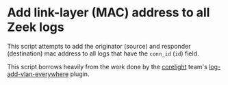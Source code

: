 # Add link-layer (MAC) address to all Zeek logs

This script attempts to add the originator (source) and responder (destination) mac address to all logs that have the `conn_id` (`id`) field.

This script borrows heavily from the work done by the [corelight](https://corelight.com/ ) team's [log-add-vlan-everywhere](https://github.com/corelight/log-add-vlan-everywhere) plugin.
